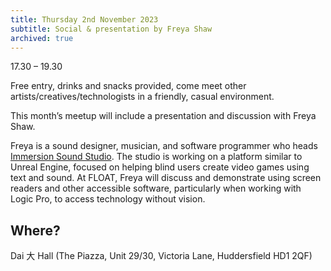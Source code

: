 ```yaml
---
title: Thursday 2nd November 2023
subtitle: Social & presentation by Freya Shaw
archived: true
---
```


17.30 – 19.30

Free entry, drinks and snacks provided, come meet other artists/creatives/technologists in a friendly, casual environment.

This month’s meetup will include a presentation and discussion with Freya Shaw.

Freya is a sound designer, musician, and software programmer who heads [Immersion Sound Studio](https://immersionsoundstudio.co.uk/). The studio is working on a platform similar to Unreal Engine, focused on helping blind users create video games using text and sound. At FLOAT, Freya will discuss and demonstrate using screen readers and other accessible software, particularly when working with Logic Pro, to access technology without vision.

## Where?

Dai 大 Hall (The Piazza, Unit 29/30, Victoria Lane, Huddersfield HD1 2QF)